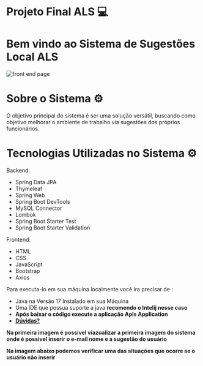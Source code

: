 # Projeto Final ALS 💻

<h1> Bem vindo ao Sistema de Sugestões Local ALS </h1>




![front end page](https://github.com/lion-hearth/ProjetoFinal-V1-Front-End-BackEnd/assets/78951995/fee4ce4b-ea4c-4f07-b80c-322bdce47117)

# Sobre o Sistema ⚙️

O objetivo principal do sistema é ser uma solução versátil, buscando como objetivo melhorar o ambiente de trabalho via sugestões dos próprios funcionários. 

# Tecnologias Utilizadas no Sistema ⚙️

Backend:

- Spring Data JPA
- Thymeleaf
- Spring Web
- Spring Boot DevTools
- MySQL Connector
- Lombok
- Spring Boot Starter Test
- Spring Boot Starter Validation

Frontend:

- HTML
- CSS
- JavaScript
- Bootstrap
- Axios

<p> Para executa-lo em sua máquina localmente você ira precisar de : </p>

<ul>
  <li>Java na Versão 17 Instalado em sua Máquina </li>
  <li> Uma IDE que possua suporte a java <strong>recomendo o Intelij nesse caso </li>
  <li> Após baixar o código execute a aplicação  Apls Application  </li>
  <li><a class="nav-link" href="https://www.linkedin.com/in/richardmelodev/" target="_blank">Dúvidas?</a></li>
</ul>


<p> Na primeira imagem é possivel viazualizar a primeira imagem do sistema onde é possivel inserir o e-mail nome e a sugestão do usuário </p>

<p> Na imagem abaixo podemos verificar uma das situações que ocorre se o usuário não inserir </p>
